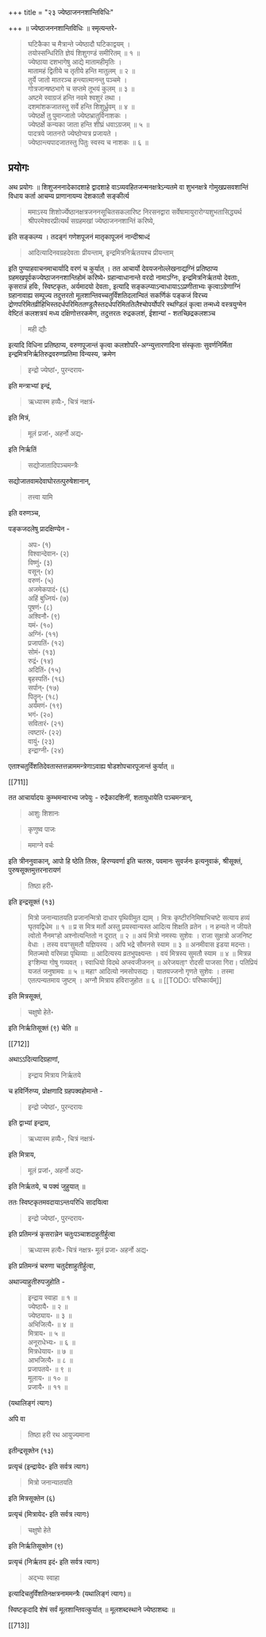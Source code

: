 +++
title = "२३ ज्येष्ठाजननशान्तिविधिः"

+++
॥ ज्येष्ठाजननशान्तिविधिः ॥ स्मृत्यन्तरे- 

> घटिकैका च मैत्रान्ते ज्येष्ठादौ घटिकाद्वयम् ।  
तयोस्सन्धिरिति ज्ञेयं शिशुगण्डं समीरितम् ॥ १ ॥  
ज्येष्ठाया दशभागेषु आद्ये मातामहीमृतिः ।  
मातामहं द्वितीये च तृतीये हन्ति मातुलम् ॥ २ ॥  
तुर्ये जातो मातरञ्च हन्त्यात्मानन्तु पञ्चमे ।  
गोत्रजान्षष्ठभागे च सप्तमे तूभयं कुलम् ॥ ३ ॥  
अष्टमे स्वाग्रजं हन्ति नवमे श्वशुरं तथा ।  
दशमांशकजातस्तु सर्वे हन्ति शिशुर्ध्रुवम् ॥ ४ ॥  
ज्येष्ठर्क्षे तु पुमान्जातो ज्येष्ठभ्रातुर्विनाशकः ।  
ज्येष्ठर्क्षे कन्यका जाता हन्ति शीघ्रं धवाऽग्रजम् ॥ ५ ॥  
पादत्रये जातनरो ज्येष्ठोप्यत्र प्रजायते ।  
ज्येष्ठान्त्यपादजातस्तु पितुः स्वस्य च नाशकः ॥ ६ ॥

## प्रयोगः

अथ प्रयोगः ॥ शिशुजननादेकादशाहे द्वादशाहे वाऽव्यवहितजन्मनक्षत्रेऽन्यतमे वा शुभनक्षत्रे गोमुखप्रसवशान्तिं विधाय कर्ता आचम्य प्राणानायम्य देशकालौ सङ्कीर्त्य 

> ममाऽस्य शिशोर्ज्येष्ठानक्षत्रजननसूचितसकलारिष्ट निरसनद्वारा सर्वेषामायुरारोग्यशुभतासिद्ध्यर्थ श्रीपरमेश्वरप्रीत्यर्थं सग्रहमखां ज्येष्ठाजननशान्तिं करिष्ये, 

इति सङ्कल्प्य । तदङ्गं गणेशपूजनं मातृकापूजनं नान्दीश्राध्दं 

> आदित्यादिनवग्रहदेवताः प्रीयन्ताम्, इन्द्रमित्रनिर्ऋतयश्च प्रीयन्ताम्

इति पुण्याहवाचनमाचार्यादि वरणं च कुर्यात् । तत आचार्यो देवयजनोल्लेखनाद्यग्निं प्रतिष्ठाप्य ग्रहमखपूर्वकज्येष्ठाजननशान्तिहोमं करिष्ये॰ ग्रहान्वाधानान्ते वरदो नामाऽग्निः, इन्द्रमित्रनिर्ऋतयो देवताः, कृसरान्नं हविः, स्विष्टकृतः, अर्यमादयो देवताः, इत्यादि सङ्कल्प्याऽन्वाधायाऽऽप्रणीताभ्यः कृत्वाऽग्रेणाग्निं ग्रहानावाह्य सम्पूज्य तदुत्तरतो मूलशान्तिवच्चतुर्विंशतिदलान्वितं सकर्णिकं पङ्कजं विरच्य द्रोणपरिमितव्रीहिभिस्तदर्धपरिमिततण्डुलैस्तदर्धपरिमिततिलैश्चोपर्योपरि स्थण्डिलं कृत्वा तन्मध्ये वस्त्रयुग्मेन वेष्टितं कलशत्रयं मध्य दक्षिणोत्तरकमेण, तदुत्तरतः रुद्रकलशं, ईशान्यां - शतच्छिद्रकलशञ्च 

> मही द्यौः

इत्यादि विधिना प्रतिष्ठाप्य, वरुणपूजान्तं कृत्वा कलशोपरि-अग्न्युत्तारणादिना संस्कृताः सुवर्णनिर्मिता इन्द्रमित्रनिर्ऋतिरुद्रवरुणप्रतिमा विन्यस्य, क्रमेण 

> इन्द्रो ज्येष्ठां॰, पुरन्दराय॰

इति मन्त्राभ्यां इन्द्रं, 

> ऋध्यास्म हव्यैः॰, चित्रं नक्षत्रं॰

इति मित्रं, 

> मूलं प्रजां॰, अहर्नो अद्य॰

इति निर्ऋतिं 

> सद्योजातादिपञ्चमन्त्रैः 

सद्योजातवामदेवाघोरतत्पुरुषेशानान्, 

> तत्त्वा यामि

इति वरुणञ्च, 

पङ्कजदलेषु प्रादक्षिण्येन - 

> अपः॰ (१)  
विश्वान्देवान॰ (२)  
विष्णुं॰ (३)  
वसून्॰ (४)  
वरुणं॰ (५)  
अजमेकपादं॰ (६)  
अहिं बुध्नियं॰ (७)  
पूषणं॰ (८)  
अश्विनौ॰ (९)  
यमं॰ (१०)  
अग्निं॰ (११)  
प्रजापतिं॰ (१२)  
सोमं॰ (१३)  
रुद्रं॰ (१४)  
अदितिं॰ (१५)  
बृहस्पतिं॰ (१६)  
सर्पान्॰ (१७)  
पितॄन्॰ (१८)  
अर्यमणं॰ (१९)  
भगं॰ (२०)  
सवितारं॰ (२१)  
त्वष्टारं॰ (२२)  
वायुं॰ (२३)  
इन्द्राग्नी॰ (२४)  

एताश्चतुर्विंशतिदेवतास्तत्तन्नाममन्त्रेणाऽवाह्य षोडशोपचारपूजान्तं कुर्यात् ॥ 

[[711]]

तत आचार्यादयः कुम्भमन्वारभ्य जपेयुः - रुद्रैकादशिनीं, शतायुधायेति पञ्चमन्त्रान्, 

> आशुः शिशानः

> कृणुष्व पाजः

> ममाग्ने वर्चः

इति त्रीननुवाकान्, आपो हि ष्ठेति तिस्रः, हिरण्यवर्णा इति चतस्रः, पवमानः सुवर्जनः इत्यनुवाकं, श्रीसूक्तं, पुरुषसूक्तमुत्तरनारायणं 

> तिष्ठा हरी॰

इति इन्द्रसूक्तं (१३)

> मित्रो जनान्यातयति प्रजानन्मित्रो दाधार पृथिवीमुत द्याम् । मित्रः कृष्टीरनिमिषाभिचष्टे सत्याय हव्यं घृतवद्विधेम ॥ १ ॥ प्र स मित्र मर्तो अस्तु प्रयस्वान्यस्त आदित्य शिक्षति व्रतेन । न हन्यते न जीयते त्वोतो नैनमꣳहो अश्नोत्यन्तितो न दूरात् ॥ २ ॥ अयं मित्रो नमस्यः सुशेवः । राजा सुक्षत्रो अजनिष्ट वेधाः । तस्य वयꣳसुमतौ यज्ञियस्य । अपि भद्रे सौमनसे स्याम ॥ ३ ॥ अनमीवास इडया मदन्तः। मितज्मवो वरिमन्ना पृथिव्याः ॥ आदित्यस्य व्रतभुपक्ष्यन्तः । वयं मित्रस्य सुमतौ स्याम ॥ ४ ॥ मित्रन्न इꣳशिम्या गोषु गव्यवत् । स्वाधियो विदथे अप्स्वजीजनन् ॥ अरेजयता्ꣳ रोदसी पाजसा गिरा। पतिप्रियं यजतं जनुषामवः ॥ ५ ॥ महाꣳ आदित्यो नमसोपसद्यः । यातयज्जनो गृणते सुशेवः । तस्मा एतत्पन्यतमाय जुष्टम् । अग्नौ मित्राय हविराजुहोत ॥ ६ ॥
[[TODO: परिष्कार्यम्]]

इति मित्रसूक्तं, 

> चक्षुषो हेते॰

इति निर्ऋतिसूक्तं (९) चेति ॥ 

[[712]]

अथाऽऽदित्यादिग्रहाणां, 

> इन्द्राय मित्राय निर्ऋतये

च हविर्निरुप्य, प्रोक्षणादि ग्रहपक्वहोमान्ते -

> इन्द्रो ज्येष्ठां॰, पुरन्दरायः

इति द्वाभ्यां इन्द्राय, 

> ऋध्यास्म हव्यैः॰, चित्रं नक्षत्रं॰

इति मित्राय, 

> मूलं प्रजां॰, अहर्नो अद्य॰

इति निर्ऋतये, च पक्वं जुहुयात् ॥ 

ततः स्विष्टकृतमवदायाऽन्तःपरिधि सादयित्वा 

> इन्द्रो ज्येष्ठां॰, पुरन्दराय॰

इति प्रतिमन्त्रं कृसरान्नेन चतुःपञ्चाशदाहुतीर्हुत्वा 

> ऋध्यास्म हत्यैः॰ चित्रं नक्षत्र॰ मूलं प्रजा॰ अहर्नो अद्य॰

इति प्रतिमन्त्रं चरुणा चतुर्दशाहुतीर्हुत्वा, 

अथाज्याहुतीरुपजुहोति - 

> इन्द्राय स्वाहा ॥ १ ॥  
ज्येष्ठायै॰ ॥ २ ॥  
ज्येष्ठ्याय॰ ॥ ३ ॥  
अभिजित्यै॰ ॥ ४ ॥  
मित्राय॰ ॥ ५ ॥  
अनूराधेभ्यः॰ ॥ ६ ॥  
मित्रधेयाय॰ ॥ ७ ॥  
आभजित्यै॰ ॥ ८ ॥  
प्रजापतये॰ ॥ ९ ॥  
मूलाय॰ ॥ १० ॥  
प्रजायै॰ ॥ ११ ॥  

(यथालिङ्गं त्यागः) 

अपि वा 

> तिष्ठा हरी रथ आयुज्यमाना

इतीन्द्रसूक्तेन (१३) 
 
प्रत्यृचं (इन्द्रायेद॰ इति सर्वत्र त्यागः) 

> मित्रो जनान्यातयति

इति मित्रसूक्तेन (६) 

प्रत्यृचं (मित्रायेद॰ इति सर्वत्र त्यागः) 

> चक्षुषो हेते

इति निर्ऋतिसूक्तेन (९) 

प्रत्यृचं (निर्ऋतय इदं॰ इति सर्वत्र त्यागः) 

> अद्भ्यः स्वाहा

इत्यादिचतुर्विंशतिनक्षत्रनाममन्त्रैः (यथालिङ्गं त्यागः)॥ 

स्विष्टकृदादि शेषं सर्वं मूलशान्तिवत्कुर्यात् ॥ मूलशब्दस्थाने ज्येष्ठाशब्दः ॥

[[713]]